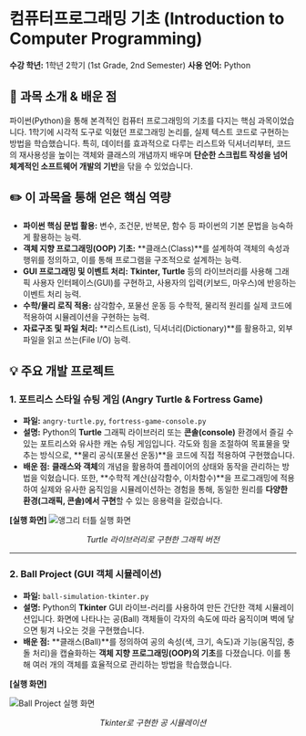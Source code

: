 # 컴퓨터프로그래밍 기초 (Introduction to Computer Programming)

**수강 학년:** 1학년 2학기 (1st Grade, 2nd Semester)
**사용 언어:** Python

## 📖 과목 소개 & 배운 점

파이썬(Python)을 통해 본격적인 컴퓨터 프로그래밍의 기초를 다지는 핵심 과목이었습니다. 1학기에 시각적 도구로 익혔던 프로그래밍 논리를, 실제 텍스트 코드로 구현하는 방법을 학습했습니다. 특히, 데이터를 효과적으로 다루는 리스트와 딕셔너리부터, 코드의 재사용성을 높이는 객체와 클래스의 개념까지 배우며 **단순한 스크립트 작성을 넘어 체계적인 소프트웨어 개발의 기반**을 닦을 수 있었습니다.

## ✏️ 이 과목을 통해 얻은 핵심 역량

-   **파이썬 핵심 문법 활용:** 변수, 조건문, 반복문, 함수 등 파이썬의 기본 문법을 능숙하게 활용하는 능력.
-   **객체 지향 프로그래밍(OOP) 기초:** **클래스(Class)**를 설계하여 객체의 속성과 행위를 정의하고, 이를 통해 프로그램을 구조적으로 설계하는 능력.
-   **GUI 프로그래밍 및 이벤트 처리:** **Tkinter, Turtle** 등의 라이브러리를 사용해 그래픽 사용자 인터페이스(GUI)를 구현하고, 사용자의 입력(키보드, 마우스)에 반응하는 이벤트 처리 능력.
-   **수학/물리 로직 적용:** 삼각함수, 포물선 운동 등 수학적, 물리적 원리를 실제 코드에 적용하여 시뮬레이션을 구현하는 능력.
-   **자료구조 및 파일 처리:** **리스트(List), 딕셔너리(Dictionary)**를 활용하고, 외부 파일을 읽고 쓰는(File I/O) 능력.

## 💡 주요 개발 프로젝트

### 1. 포트리스 스타일 슈팅 게임 (Angry Turtle & Fortress Game)
-   **파일:** `angry-turtle.py`, `fortress-game-console.py`
-   **설명:** Python의 **Turtle** 그래픽 라이브러리 또는 **콘솔(console)** 환경에서 즐길 수 있는 포트리스와 유사한 캐논 슈팅 게임입니다. 각도와 힘을 조절하여 목표물을 맞추는 방식으로, **물리 공식(포물선 운동)**을 코드에 직접 적용하여 구현했습니다.
-   **배운 점:** **클래스와 객체**의 개념을 활용하여 플레이어의 상태와 동작을 관리하는 방법을 익혔습니다. 또한, **수학적 계산(삼각함수, 이차함수)**을 프로그래밍에 적용하여 실제와 유사한 움직임을 시뮬레이션하는 경험을 통해, 동일한 원리를 **다양한 환경(그래픽, 콘솔)에서 구현**할 수 있는 응용력을 길렀습니다.

**[실행 화면]**
![앵그리 터틀 실행 화면](https://github.com/user-attachments/assets/6144a3d9-eb63-452a-8c3d-4622a394a683)
*<p align="center">Turtle 라이브러리로 구현한 그래픽 버전</p>*

---

### 2. Ball Project (GUI 객체 시뮬레이션)

-   **파일:** `ball-simulation-tkinter.py`
-   **설명:** Python의 **Tkinter** GUI 라이브-러리를 사용하여 만든 간단한 객체 시뮬레이션입니다. 화면에 나타나는 공(Ball) 객체들이 각자의 속도에 따라 움직이며 벽에 닿으면 튕겨 나오는 것을 구현했습니다.
-   **배운 점:** **클래스(Ball)**를 정의하여 공의 속성(색, 크기, 속도)과 기능(움직임, 충돌 처리)을 캡슐화하는 **객체 지향 프로그래밍(OOP)의 기초**를 다졌습니다. 이를 통해 여러 개의 객체를 효율적으로 관리하는 방법을 학습했습니다.

**[실행 화면]**

![Ball Project 실행 화면](https://github.com/user-attachments/assets/5f7226a2-014f-433f-9211-9aefb9362e0a)
*<p align="center">Tkinter로 구현한 공 시뮬레이션</p>*

